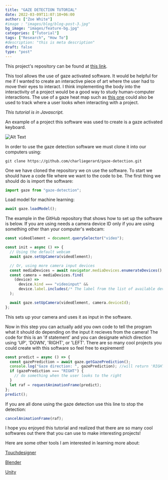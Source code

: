 ```yaml
---
title: "GAZE DETECTION TUTORIAL"
date: 2022-03-09T11:07:10+06:00
author: ["Zoe White"]
#image : "images/blog/blog-post-3.jpg"
bg_image: "images/feature-bg.jpg"
categories: ["Tutorial"]
tags: ["Research", "How To"]
#description: "this is meta description"
draft: false
type: "post"
---
```



This project's repository can be found at [this link](https://github.com/charliegerard/gaze-detection).

This tool allows the use of gaze activated software. It would be helpful for me if I wanted to create an interactive piece of art where the user had to move their eyes to interact. I think implementing the body into the interactivity of a project would be a good way to study human-computer interactions. The use of a gaze heat map such as [this one](https://github.com/TobiasRoeddiger/GazePointHeatMap) could also be used to track where a user looks when interacting with a project.

*This tutorial is in Javascript.*

An example of a project this software was used to create is a gaze activated keyboard. 

![Alt Text](https://github.com/charliegerard/gaze-detection/blob/main/gaze-demo.gif)

In order to use the gaze detection software we must clone it into our computers using:

```
git clone https://github.com/charliegerard/gaze-detection.git
```

One we have cloned the repository we cn use the software. To start we should have a code file where we want to the code to be. The first thing we should do is import the software:
```javascript
import gaze from "gaze-detection";
```

Load model for machine learning:
```javascript
await gaze.loadModel();
```

The example in the GitHub repository that shows how to set up the software is below. If you are using needs a camera device ID only if you are using something other than your computer's webcam:
```javascript
const videoElement = document.querySelector("video");

const init = async () => {
  // Using the default webcam
  await gaze.setUpCamera(videoElement);

  // Or, using more camera input devices
  const mediaDevices = await navigator.mediaDevices.enumerateDevices();
  const camera = mediaDevices.find(
    (device) =>
      device.kind === "videoinput" &&
      device.label.includes(/* The label from the list of available devices*/)
  );

  await gaze.setUpCamera(videoElement, camera.deviceId);
};
```
This sets up your camera and uses it as input in the software.

Now in this step you can actually add you own code to tell the program what it should do depending on the input it recieves from the camera! The code for this is an 'if statement' and you can designate which direction using 'UP', 'DOWN', 'RIGHT', or 'LEFT'. There are so many cool projects you could create with this software so feel free to expirement!

```javascript
const predict = async () => {
  const gazePrediction = await gaze.getGazePrediction();
  console.log("Gaze direction: ", gazePrediction); //will return 'RIGHT', 'LEFT', 'STRAIGHT' or 'TOP'
  if (gazePrediction === "RIGHT") {
    // do something when the user looks to the right
  }
  let raf = requestAnimationFrame(predict);
};
predict();
```

If you are all done using the gaze detection use this line to stop the detection:
```javascript
cancelAnimationFrame(raf);
```

I hope you enjoyed this tutorial and realized that there are so many cool softwares out there that you can use to make interesting projects!

Here are some other tools I am interested in learning more about:

[Touchdesigner](https://derivative.ca/)

[Blender](https://www.blender.org/)

[Unity](https://unity.com/)